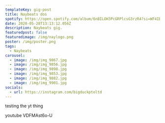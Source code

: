 ```yaml
---
templateKey: gig-post
title: Naybeats dos
spotify: https://open.spotify.com/album/6nBILOH3PcGRPlcsG3rzR4?si=WF4IBzrNRkeOMJxDfBax_Q
date: 2020-05-28T13:13:12.056Z
description: Naybeats gig.
featuredpost: false
featuredimage: /img/naylogo.png
poster: /img/poster.png
tags:
  - Naybeats
carousel:
  - image: /img/img_9867.jpg
  - image: /img/img_9856.jpg
  - image: /img/img_9898.jpg
  - image: /img/img_9853.jpg
  - image: /img/img_9882.jpg
  - image: /img/img_9901.jpg
socials:
  - url: https://instagram.com/bigduckpteltd
---
```

testing the yt thing

youtube VDFMAst6o-U